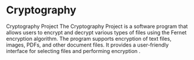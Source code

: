 # Cryptography
Cryptography Project The Cryptography Project is a software program that allows users to encrypt and decrypt various types of files using the Fernet encryption algorithm. The program supports encryption of text files, images, PDFs, and other document files. It provides a user-friendly interface for selecting files and performing encryption .
